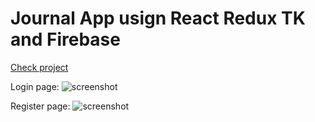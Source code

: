 # Journal App usign React Redux TK and Firebase
[Check project](https://moonlit-scone-96e0d7.netlify.app)

Login page: 
![screenshot](https://i.ibb.co/q0dBcTT/1.png)

Register page: 
![screenshot](https://i.ibb.co/tDK8vrF/2.png)
